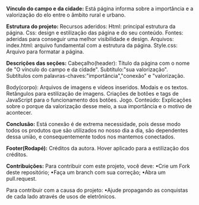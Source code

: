 **Vínculo do campo e da cidade:** Está página informa sobre a importância e a valorização do elo entre o âmbito rural e urbano.

**Estrutura do projeto:**
Recursos aderidos: 
Html: principal estrutura da página. 
Css: design e estilização das página e do seu conteúdo.
Fontes: aderidas para conseguir uma melhor visibilidade e design.
Arquivos: index.html: arquivo fundamental com a estrutura da página.
Style.css: Arquivo para formatar a página.

**Descrições das seções:**
Cabeçalho(header): Título da página com o nome de "O vínculo do campo e da cidade".
Subtítulo:"sua valorização".
Subtítulos com palavras-chaves:"importância","conexão" e "valorização.

Body(corpo): Arquivos de imagens e vídeos inseridos.
Modais e os textos.
Retângulos para estilização de imagens.
Criações de botões e tags de JavaScript para o funcionamento dos botões.
Jogo.
Conteúdo: Explicações sobre o porque da valorização desse meio, a sua importância e o motivo de acontecer.

**Conclusão:**
Está conexão é de extrema necessidade, pois desse modo todos os produtos que são utilizados no nosso dia a dia, são dependentes dessa união, e consequentemente todos nos mantemos conectados.

**Footer(Rodapé):** 
Créditos da autora.
Hover aplicado para a estilização dos créditos.

**Contribuições:**
Para contribuir com este projeto, você deve:
•Crie um Fork deste repositório;
•Faça um branch com sua correção;
•Abra um pull.request.

Para contribuir com a causa do projeto:
•Ajude propagando as conquistas de cada lado através de usos de eletrônicos.

